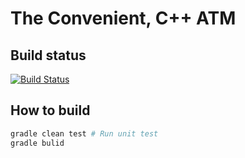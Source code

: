 # The Convenient, C++ ATM

## Build status

[![Build Status](https://travis-ci.org/Nineclown/The-Convenient-ATM.svg?branch=master)](https://travis-ci.org/Nineclown/The-Convenient-ATM)

## How to build

```sh
gradle clean test # Run unit test
gradle bulid
```

